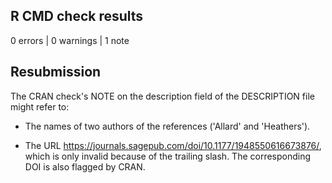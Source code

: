 ## R CMD check results

0 errors | 0 warnings | 1 note

## Resubmission

The CRAN check's NOTE on the description field of the DESCRIPTION file might refer to:

-   The names of two authors of the references ('Allard' and 'Heathers').

-   The URL <https://journals.sagepub.com/doi/10.1177/1948550616673876/>, which is only invalid because of the trailing slash. The corresponding DOI is also flagged by CRAN.
